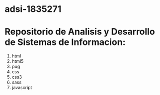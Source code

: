 # adsi-1835271
Repositorio de Analisis y Desarrollo de Sistemas de Informacion:
================================================================
1. html
2. html5
3. pug
4. css
5. css3
6. sass
7. javascript
